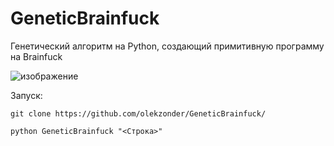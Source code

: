 # GeneticBrainfuck
Генетический алгоритм на Python, создающий примитивную программу на Brainfuck

![изображение](https://user-images.githubusercontent.com/35576482/194048896-7dec0924-0402-48fd-8aff-e14c30496954.png)

Запуск:

```
git clone https://github.com/olekzonder/GeneticBrainfuck/
```

```
python GeneticBrainfuck "<Строка>"
```
